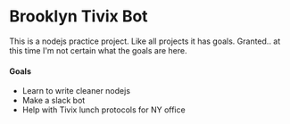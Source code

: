 # Brooklyn Tivix Bot

This is a nodejs practice project.
Like all projects it has goals.
Granted.. at this time I'm not certain what the goals are here.

#### Goals
* Learn to write cleaner nodejs
* Make a slack bot
* Help with Tivix lunch protocols for NY office

